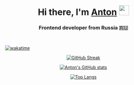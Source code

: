 <!--  ### Hi, I am Anton Grebnev 👋👨🏻

**ABBGamer/ABBGamer** is a ✨ _special_ ✨ repository because its `README.md` (this file) appears on your GitHub profile.

Here are some ideas to get you started:

- 🔭 I’m currently working on ...
- 👯 I’m looking to collaborate on ...
- 🤔 I’m looking for help with ...
- 💬 Ask me about ...
- 📫 How to reach me: ...
- 😄 Pronouns: ...
- ⚡ Fun fact: ...
  -->

<h1 align="center">Hi there, I'm <a href="" target="_blank">Anton</a> 
<img src="https://github.com/blackcater/blackcater/raw/main/images/Hi.gif" height="32"/></h1>
<h3 align="center">Frontend developer from Russia 🇷🇺</h3>

<br>

[![wakatime](https://wakatime.com/badge/user/c7a74c47-746e-446e-a2ba-94bee4109113.svg)](https://wakatime.com/@c7a74c47-746e-446e-a2ba-94bee4109113)

<!-- Connect with me:
Languages:
Tools: -->

<!-- [![ABBGamer StackOverflow](https://github-readme-stackoverflow.vercel.app/?userID=21069907&layout=compact&theme=dark)](https://stackoverflow.com/users/21069907/abbgamer) -->

<!-- ![](https://komarev.com/ghpvc/?username=ABBGamer) -->

<!-- - 🌱 I’m currently learning python, backend -->

<div align="center">

[![GitHub Streak](https://streak-stats.demolab.com?user=ABBGamer&theme=great-gatsby&hide_border=true&border_radius=5&date_format=j%20M%5B%20Y%5D&mode=weekly&card_width=1000&background=22272E)](https://git.io/streak-stats)

[![Anton's GitHub stats](https://github-readme-stats.vercel.app/api?username=ABBGAmer&bg_color=22272E&title_color=FEA626&text_color=FED85B&hide_border=true&card_width=1000)](https://github.com/anuraghazra/github-readme-stats)

[![Top Langs](https://github-readme-stats.vercel.app/api/top-langs/?username=anuraghazra&bg_color=22272E&title_color=FEA626&text_color=FED85B&hide_border=true&card_width=1000)](https://github.com/anuraghazra/github-readme-stats)

</div>

<!-- <div  style="display:flex; justify-content: center"> -->

<!-- ![Angular](https://img.shields.io/badge/angular-%23DD0031.svg?style=for-the-badge&logo=angular&logoColor=white)

![SASS](https://img.shields.io/badge/SASS-hotpink.svg?style=for-the-badge&logo=SASS&logoColor=white) -->

<!-- ![IntelliJ IDEA](https://img.shields.io/badge/IntelliJIDEA-000000.svg?style=for-the-badge&logo=intellij-idea&logoColor=white)

![Visual Studio Code](https://img.shields.io/badge/Visual%20Studio%20Code-0078d7.svg?style=for-the-badge&logo=visual-studio-code&logoColor=white)

![Visual Studio](https://img.shields.io/badge/Visual%20Studio-5C2D91.svg?style=for-the-badge&logo=visual-studio&logoColor=white) -->
<!--
![HTML5](https://img.shields.io/badge/html5-%23E34F26.svg?style=for-the-badge&logo=html5&logoColor=white)

![JavaScript](https://img.shields.io/badge/javascript-%23323330.svg?style=for-the-badge&logo=javascript&logoColor=%23F7DF1E)

![Markdown](https://img.shields.io/badge/markdown-%23000000.svg?style=for-the-badge&logo=markdown&logoColor=white)

![TypeScript](https://img.shields.io/badge/typescript-%23007ACC.svg?style=for-the-badge&logo=typescript&logoColor=white) -->

<!-- </div> -->
